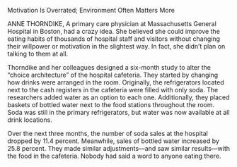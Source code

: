 Motivation Is Overrated; Environment Often Matters More

ANNE THORNDIKE, A primary care physician at Massachusetts General
Hospital in Boston, had a crazy idea. She believed she could improve
the eating habits of thousands of hospital staff and visitors without
changing their willpower or motivation in the slightest way. In fact,
she didn’t plan on talking to them at all.

Thorndike and her colleagues designed a six-month study to alter
the “choice architecture” of the hospital cafeteria. They started by
changing how drinks were arranged in the room. Originally, the
refrigerators located next to the cash registers in the cafeteria were
filled with only soda. The researchers added water as an option to each
one. Additionally, they placed baskets of bottled water next to the food
stations throughout the room. Soda was still in the primary
refrigerators, but water was now available at all drink locations.

Over the next three months, the number of soda sales at the
hospital dropped by 11.4 percent. Meanwhile, sales of bottled water
increased by 25.8 percent. They made similar adjustments—and saw
similar results—with the food in the cafeteria. Nobody had said a word
to anyone eating there.